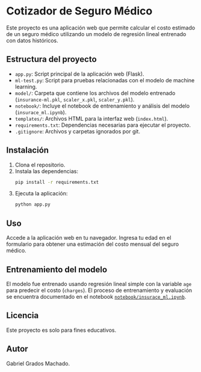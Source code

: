 # Cotizador de Seguro Médico

Este proyecto es una aplicación web que permite calcular el costo estimado de un seguro médico utilizando un modelo de regresión lineal entrenado con datos históricos.

## Estructura del proyecto

- `app.py`: Script principal de la aplicación web (Flask).
- `ml-test.py`: Script para pruebas relacionadas con el modelo de machine learning.
- `model/`: Carpeta que contiene los archivos del modelo entrenado (`insurance-ml.pkl`, `scaler_x.pkl`, `scaler_y.pkl`).
- `notebook/`: Incluye el notebook de entrenamiento y análisis del modelo (`insurace_ml.ipynb`).
- `templates/`: Archivos HTML para la interfaz web (`index.html`).
- `requirements.txt`: Dependencias necesarias para ejecutar el proyecto.
- `.gitignore`: Archivos y carpetas ignorados por git.

## Instalación

1. Clona el repositorio.
2. Instala las dependencias:
   ```sh
   pip install -r requirements.txt
   ```
3. Ejecuta la aplicación:
   ```sh
   python app.py
   ```

## Uso

Accede a la aplicación web en tu navegador. Ingresa tu edad en el formulario para obtener una estimación del costo mensual del seguro médico.

## Entrenamiento del modelo

El modelo fue entrenado usando regresión lineal simple con la variable `age` para predecir el costo (`charges`). El proceso de entrenamiento y evaluación se encuentra documentado en el notebook [`notebook/insurace_ml.ipynb`](notebook/insurace_ml.ipynb).

## Licencia

Este proyecto es solo para fines educativos.

## Autor

Gabriel Grados Machado.
